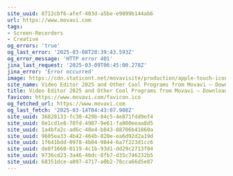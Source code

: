 ```yaml
---
site_uuid: 8712cbf6-afef-403d-a5be-e9099b144ab6
url: https://www.movavi.com
tags:
- Screen-Recorders
- Creative
og_errors: 'true'
og_last_error: '2025-03-08T20:39:43.593Z'
og_error_message: 'HTTP error 401'
jina_last_request: '2025-03-09T06:45:00.278Z'
jina_error: 'Error occurred'
image: https://cdn.staticont.net/movavisite/production/apple-touch-icon.png
site_name: Video Editor 2025 and Other Cool Programs from Movavi – Download for Free
title: Video Editor 2025 and Other Cool Programs from Movavi – Download for Free
favicon: https://www.movavi.com/favicon.ico
og_fetched_url: https://www.movavi.com
og_last_fetch: '2025-03-14T04:43:07.908Z'
site_uuid: 36828133-fc30-429b-84c5-4e871fdd9ef4
site_uuid: 0e1cd1e8-78fd-4987-9e61-fa800eeaa8d5
site_uuid: 1a4bfa2c-ad6c-48e4-b843-88706b41860a
site_uuid: 9605ea33-4b42-464b-820e-ea6d92d2a19d
site_uuid: 1f641bdd-0978-4b04-9844-6a7f223d1cc6
site_uuid: de8f1660-0119-4c1b-93d1-dd29c2713f04
site_uuid: 9736cd23-3a46-46dc-8fb7-d35c746232b5
site_uuid: 68351dce-a097-4717-a0b2-78cca66d5e87
---
```


